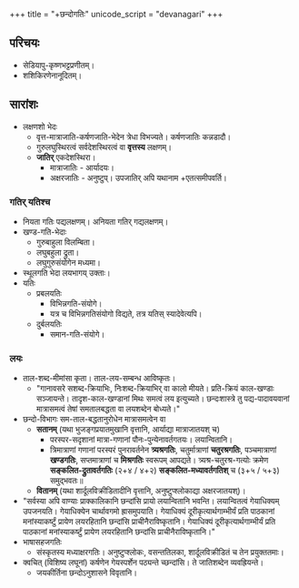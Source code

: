 +++
title = "+छन्दोगतिः"
unicode_script = "devanagari"
+++

## परिचयः
- सेडियापु-कृष्णभट्टप्रणीतम्।
- शशिकिरणेनानूदितम्।

## सारांशः
- लक्षणशो भेदः 
  - वृत्त-मात्राजाति-कर्षणजाति-भेदेन त्रेधा विभज्यते। कर्षणजातिः कन्नडादौ। 
  - गुरुलघुस्थिरत्वं सर्वदेशस्थिरत्वं वा **वृत्तस्य** लक्षणम्।
  - **जातिर्** एकदेशस्थिरा। 
    - मात्राजातिः - आर्यादयः। 
    - अक्षरजातिः - अनुष्टुप्। उपजातिर् अपि यथानाम +एतत्समीपवर्ति। 

### गतिर् यतिश्च
- नियता गतिः पद्यलक्षणम्। अनियता गतिर् गद्यलक्षणम्।
- खण्ड-गति-भेदाः
  - गुरुबाहुला विलम्बिता।
  - लघुबहुला द्रुता।
  - लघुगुरुसंयोगेन मध्यमा।
- स्थूलगति भेदा लयभागय् उक्ताः।
- यतिः
  - प्रबलयतिः
    - विभिन्नगति-संयोगे।
    - यत्र च विभिन्नगतिसंयोगो विद्यते, तत्र यतिस् स्यादेवेत्यपि।
  - दुर्बलयतिः
    - समान-गति-संयोगे।

### लयः
- ताल-शब्द-मीमांसा कृता। ताल-लय-सम्बन्ध आविष्कृतः।
  - "गानावसरे सशब्द-क्रियाभिः, निःशब्द-क्रियाभिर् वा कालो मीयते। प्रति-क्रियं काल-खण्डाः सञ्जायन्ते। तादृश-काल-खण्डानां मिथः समत्वं लय इत्युच्यते। छन्दःशास्त्रे तु पद्य-पादावयवानां मात्रासमत्वं तेषां समतालबद्धता वा लयशब्देन बोध्यते।"
- छन्दो-विभागः सम-ताल-बद्धतानुरोधेन मात्रासमत्वेन वा
  - **सतानम्** (यथा भुजङ्गप्रयातमुखानि वृत्तानि, आर्याद्या मात्राजातयश् च)
    - परस्पर-सदृशानां मात्रा-गणानां पौनः-पुन्येनावर्तगतयः। लयान्वितानि। 
    - त्रिमात्राणां गणानां परस्परं पुनरावर्तनेन **त्र्यश्रगतिः**, चतुर्मात्राणां **चतुरश्रगतिः**, पञ्चमात्राणां **खण्डगतिः**, सप्तमात्राणां च **मिश्रगतिः** स्वरूपम् आपद्यते। त्र्यश्र-चतुरश्र-गत्योः क्रमेण **सङ्कलित-द्रुतावर्तगतिः** (२+४ / ४+२) **सङ्कलित-मध्यावर्तगतिश्** च (३+५ / ५+३) समुद्भवतः॥
  - **वितानम्** (यथा शार्दूलविक्रीडितादीनि वृत्तानि, अनुष्टुप्श्लोकाद्या अक्षरजातयश्)।
- "सर्वस्या अपि वाण्याः प्राक्कालिकानि छन्दांसि प्रायो लयान्वितानि भवन्ति।  लयान्वितत्वं गेयाधिक्यम् उपजनयति। गेयाधिक्येन चार्थावगमो ह्रासमुपयाति। गेयाधिक्यं दूरीकृत्यार्थगाम्भीर्यं प्रति पाठकानां मनांस्याकर्ष्टुं प्रायेण लयरहितानि छन्दांसि प्राचीनैराविष्कृतानि। गेयाधिक्यं दूरीकृत्यार्थगाम्भीर्यं प्रति पाठकानां मनांस्याकर्ष्टुं प्रायेण लयरहितानि छन्दांसि प्राचीनैराविष्कृतानि।"
- भाषासहजगतिः
  - संस्कृतस्य मध्याक्षरगतिः। अनुष्टुप्श्लोकः, वसन्ततिलका, शार्दूलविक्रीडितं च तेन प्रयुक्ततमाः। 
- क्वचित् (विशिष्य लघूनां) कर्षणेन गेयस्पर्शेन पठ्यन्ते च्छन्दांसि। ते जातिशब्देन व्यवह्रियन्ते।
  - जयकीर्तिना छन्दोऽनुशासने विवृतानि।
